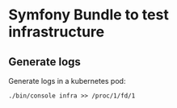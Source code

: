 # Symfony Bundle to test infrastructure

## Generate logs

Generate logs in a kubernetes pod:
```
./bin/console infra >> /proc/1/fd/1
```

